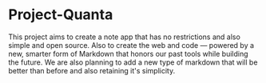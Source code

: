 # Project-Quanta
This project aims to create a note app that has no restrictions and also simple and open source. Also to create the web and code — powered by a new, smarter form of Markdown that honors our past tools while building the future. We are also planning to add a new type of markdown that will be better than before and also retaining it's simplicity. 
